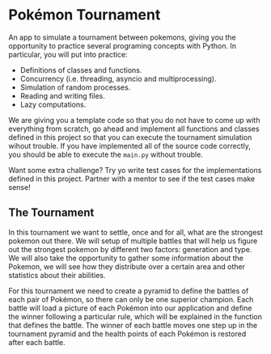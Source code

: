 # Pokémon Tournament

An app to simulate a tournament between pokemons, giving you the opportunity to practice several programing concepts with Python. In particular, you will put into practice:
* Definitions of classes and functions.
* Concurrency (i.e. threading, asyncio and multiprocessing).
* Simulation of random processes. 
* Reading and writing files.
* Lazy computations.

We are giving you a template code so that you do not have to come up with everything from scratch, go ahead and implement all functions and classes defined in this project so that you can execute the tournament simulation wihout trouble. If you have implemented all of the source code correctly, you should be able to execute the `main.py` without trouble. 

Want some extra challenge? Try yo write test cases for the implementations defined in this project. Partner with a mentor to see if the test cases make sense!

## The Tournament

In this tournament we want to settle, once and for all, what are the strongest pokemon out there. We will setup of multiple battles that will help us figure out the strongest pokemon by different two factors: generation and type. We will also take the opportunity to gather some information about the Pokemon, we will see how they distribute over a certain area and other statistics about their abilities.

For this tournament we need to create a pyramid to define the battles of each pair of Pokémon, so there can only be one superior champion. Each battle will load a picture of each Pokémon into our application and define the winner following a particular rule, which will be explained in the function that defines the battle. The winner of each battle moves one step up in the tournament pyramid and the health points of each Pokémon is restored after each battle.